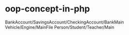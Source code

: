 # oop-concept-in-php
BankAccount/SavingsAccount/CheckingAccount/BankMain
Vehicle/Engine/MainFile
Person/Student/Teacher/Main 
